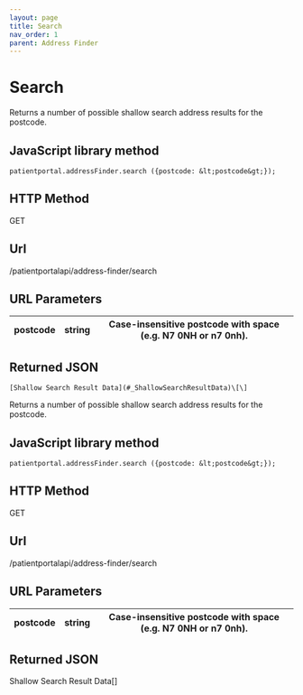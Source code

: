 ```yaml
---
layout: page
title: Search
nav_order: 1
parent: Address Finder
---
```


# Search

Returns a number of possible shallow search address results for the postcode.

## JavaScript library method

```
patientportal.addressFinder.search ({postcode: &lt;postcode&gt;});
```

## HTTP Method

GET

## ****Url****

/patientportalapi/address-finder/search

## URL Parameters

| postcode | string | Case-insensitive postcode with space (e.g. N7 0NH or n7 0nh). |
| --- | --- | --- |

## Returned JSON

```
[Shallow Search Result Data](#_ShallowSearchResultData)\[\]
```

Returns a number of possible shallow search address results for the postcode.

## JavaScript library method

```
patientportal.addressFinder.search ({postcode: &lt;postcode&gt;});
```

## HTTP Method

GET

## ****Url****

/patientportalapi/address-finder/search

## URL Parameters

| postcode | string | Case-insensitive postcode with space (e.g. N7 0NH or n7 0nh). |
| --- | --- | --- |

## Returned JSON

Shallow Search Result Data\[\]
